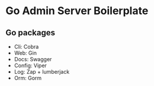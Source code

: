 # Go Admin Server Boilerplate

## Go packages

- Cli: Cobra
- Web: Gin
- Docs: Swagger
- Config: Viper
- Log: Zap + lumberjack
- Orm: Gorm 